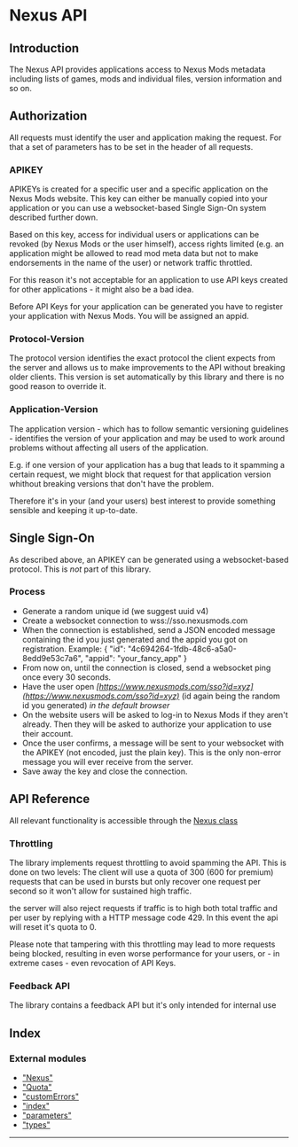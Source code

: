 
Nexus API
=========

Introduction
------------

The Nexus API provides applications access to Nexus Mods metadata including lists of games, mods and individual files, version information and so on.

Authorization
-------------

All requests must identify the user and application making the request. For that a set of parameters has to be set in the header of all requests.

### APIKEY

APIKEYs is created for a specific user and a specific application on the Nexus Mods website. This key can either be manually copied into your application or you can use a websocket-based Single Sign-On system described further down.

Based on this key, access for individual users or applications can be revoked (by Nexus Mods or the user himself), access rights limited (e.g. an application might be allowed to read mod meta data but not to make endorsements in the name of the user) or network traffic throttled.

For this reason it's not acceptable for an application to use API keys created for other applications - it might also be a bad idea.

Before API Keys for your application can be generated you have to register your application with Nexus Mods. You will be assigned an appid.

### Protocol-Version

The protocol version identifies the exact protocol the client expects from the server and allows us to make improvements to the API without breaking older clients. This version is set automatically by this library and there is no good reason to override it.

### Application-Version

The application version - which has to follow semantic versioning guidelines - identifies the version of your application and may be used to work around problems without affecting all users of the application.

E.g. if one version of your application has a bug that leads to it spamming a certain request, we might block that request for that application version whithout breaking versions that don't have the problem.

Therefore it's in your (and your users) best interest to provide something sensible and keeping it up-to-date.

Single Sign-On
--------------

As described above, an APIKEY can be generated using a websocket-based protocol. This is _not_ part of this library.

### Process

*   Generate a random unique id (we suggest uuid v4)
*   Create a websocket connection to wss://sso.nexusmods.com
*   When the connection is established, send a JSON encoded message containing the id you just generated and the appid you got on registration. Example: { "id": "4c694264-1fdb-48c6-a5a0-8edd9e53c7a6", "appid": "your\_fancy\_app" }
*   From now on, until the connection is closed, send a websocket ping once every 30 seconds.
*   Have the user open _[https://www.nexusmods.com/sso?id=xyz](https://www.nexusmods.com/sso?id=xyz)_ (id again being the random id you generated) _in the default browser_
*   On the website users will be asked to log-in to Nexus Mods if they aren't already. Then they will be asked to authorize your application to use their account.
*   Once the user confirms, a message will be sent to your websocket with the APIKEY (not encoded, just the plain key). This is the only non-error message you will ever receive from the server.
*   Save away the key and close the connection.

API Reference
-------------

All relevant functionality is accessible through the [Nexus class](./docs/classes/_nexus_.nexus.md)

### Throttling

The library implements request throttling to avoid spamming the API. This is done on two levels: The client will use a quota of 300 (600 for premium) requests that can be used in bursts but only recover one request per second so it won't allow for sustained high traffic.

the server will also reject requests if traffic is to high both total traffic and per user by replying with a HTTP message code 429. In this event the api will reset it's quota to 0.

Please note that tampering with this throttling may lead to more requests being blocked, resulting in even worse performance for your users, or - in extreme cases - even revocation of API Keys.

### Feedback API

The library contains a feedback API but it's only intended for internal use

## Index

### External modules

* ["Nexus"](modules/_nexus_.md)
* ["Quota"](modules/_quota_.md)
* ["customErrors"](modules/_customerrors_.md)
* ["index"](modules/_index_.md)
* ["parameters"](modules/_parameters_.md)
* ["types"](modules/_types_.md)

---

